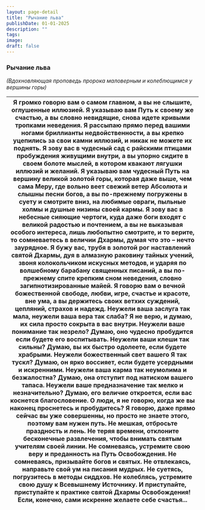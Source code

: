 ```yaml
---
layout: page-detail
title: "Рычание льва"
publishDate: 01-01-2025
description: ""
tags:
image:
draft: false
---
```


### Рычание льва

_(Вдохновляющая проповедь пророка маловерным и колеблющимся у вершины горы)_ 

| Я громко говорю вам о самом главном,  а вы не слышите, оглушенные иллюзией. Я указываю вам Путь к своему же счастью,  а вы словно невидящие,  снова идете кривыми тропками неведения. Я рассыпаю прямо перед вашими ногами  бриллианты недвойственности, а вы крепко уцепились за свои камни иллюзий,  и никак не можете их поднять. Я зову вас в чудесный сад  с райскими птицами пробуждения живущими внутри, а вы упорно сидите в своем болоте мыслей,  в котором квакают лягушки иллюзий и желаний. Я указываю вам чудесный Путь на вершину великой золотой горы,  которая даже выше, чем сама Меру,  где вольно веет свежий ветер Абсолюта  и слышны песни богов, а вы по-прежнему погружены в суету и смотрите вниз,  на любимые овраги, пыльные холмы  и душные низины своей кармы. Я зову вас в небесные сияющие чертоги,  куда даже боги входят с великой радостью и почтением, а вы не выказывая особого интереса, лишь любопытно смотрите,  и то верите, то сомневаетесь в величии Дхармы,  думая что это – нечто заурядное. Я бужу вас, трубя в золотой рог наставлений святой Дхармы,  дуя в алмазную раковину тайных учений,  звоня колокольчиком искусных методов,  и ударяя по волшебному барабану священных писаний, а вы по-прежнему спите крепким сном неведения,  словно загипнотизированные майей. Я говорю вам о вечной божественной свободе,  любви, игре, счастье и красоте, вне ума, а вы держитесь своих ветхих суждений,  цепляний, страхов и надежд. Неужели ваша заслуга так мала, неужели ваша вера так слаба?  Я не верю, и думаю, их сила просто сокрыта в вас внутри. Неужели ваше понимание так незрело?  Думаю, оно чудесно пробудится если будете его воспитывать. Неужели ваши клеши так сильны?  Думаю, вы их быстро одолеете, если будете храбрыми. Неужели божественный свет вашего Я так тускл?  Думаю, он ярко воссияет, если будете усердными и искренними. Неужели ваша карма так неумолима и безжалостна?  Думаю, она отступит под натиском вашего тапаса. Неужели ваше предназначение так мелко и незначительно?  Думаю, его величие откроется, если вас коснется благословение. О люди, я не говорю,  когда же вы наконец проснетесь и пробудитесь? Я говорю, даже прямо сейчас вы уже совершенны,  но просто не знаете этого, поэтому вам нужен путь. Не мешкая, отбросьте праздность и лень. Не теряя времени, отклоните бесконечные развлечения,  чтобы внимать святым учителям своей линии. Не сомневаясь, устремите свою веру и преданность  на Путь Освобождения. Не сомневаясь, призывайте богов и святых.  Не отвлекаясь, направьте свой ум на писания мудрых.  Не суетясь, погрузитесь в методы сиддхов.  Не колеблясь, устремите свою душу  к Всевышнему Источнику. И приступайте, приступайте к практике  святой Дхармы Освобождения! Если, конечно, сами искренне желаете себе счастья... |
| ---------------------------------------------------------------------------------------------------------------------------------------------------------------------------------------------------------------------------------------------------------------------------------------------------------------------------------------------------------------------------------------------------------------------------------------------------------------------------------------------------------------------------------------------------------------------------------------------------------------------------------------------------------------------------------------------------------------------------------------------------------------------------------------------------------------------------------------------------------------------------------------------------------------------------------------------------------------------------------------------------------------------------------------------------------------------------------------------------------------------------------------------------------------------------------------------------------------------------------------------------------------------------------------------------------------------------------------------------------------------------------------------------------------------------------------------------------------------------------------------------------------------------------------------------------------------------------------------------------------------------------------------------------------------------------------------------------------------------------------------------------------------------------------------------------------------------------------------------------------------------------------------------------------------------------------------------------------------------------------------------------------------------------------------------------------------------------------------------------------------------------------------------------------------------------------------------------------------------------------------------------------------------------------------------------------------------------------------------------------------------------------------------------------------------------------------------------------------------------------------------------------------------------------------------------------------------------------------------------------------------------------------------------------------------------------------------------------------------------------------------------------------------------------------------------------------------------------------------- |
  
  
